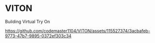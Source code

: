 # VITON
Building Virtual Try On 


https://github.com/codemaster1104/VITON/assets/115527374/3acbafeb-9773-47b7-9895-0372ef303c34

